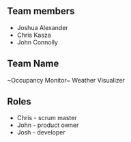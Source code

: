 ## Team members
- Joshua Alexander
- Chris Kasza
- John Connolly

## Team Name
~Occupancy Monitor~
Weather Visualizer

## Roles
- Chris - scrum master
- John - product owner
- Josh - developer
